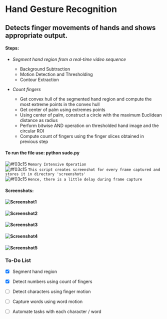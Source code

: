 Hand Gesture Recognition  
============================

## Detects finger movements of hands and shows appropriate output.    
  
#### Steps:  

+ *Segment hand region from a real-time video sequence*  
  - Background Subtraction  
  - Motion Detection and Thresholding  
  - Contour Extraction
  
+ *Count fingers*  
  - Get convex hull of the segmented hand region and compute the most extreme points in the convex hull  
  - Get center of palm using extremes points  
  - Using center of palm, construct a circle with the maximum Euclidean distance as radius  
  - Perform bitwise AND operation on thresholded hand image and the circular ROI  
  - Compute count of fingers using the finger slices obtained in previous step  

#### To run the file use:    **python sudo.py**  

![#f03c15](https://placehold.it/15/f03c15/000000?text=+) `Memory Intensive Operation`  
![#f03c15](https://placehold.it/15/f03c15/000000?text=+) `This script creates screenshot for every frame captured and stores it in directory 'screenshots'`  
![#f03c15](https://placehold.it/15/f03c15/000000?text=+) `Hence, there is a little delay during frame capture`  

#### Screenshots:  
#### ![Screenshot1](https://rawgit.com/avidLearnerInProgress/hand-gesture-recognition/master/screenshots/screenshot_1.png)  
#### ![Screenshot2](https://rawgit.com/avidLearnerInProgress/hand-gesture-recognition/master/screenshots/screenshot_2.png)  
#### ![Screenshot3](https://rawgit.com/avidLearnerInProgress/hand-gesture-recognition/master/screenshots/screenshot_3.png)  
#### ![Screenshot4](https://rawgit.com/avidLearnerInProgress/hand-gesture-recognition/master/screenshots/screenshot_4.png)  
#### ![Screenshot5](https://rawgit.com/avidLearnerInProgress/hand-gesture-recognition/master/screenshots/screenshot_5.png)  

### To-Do List
- [x] Segment hand region
- [x] Detect numbers using count of fingers
- [ ] Detect characters using finger motion
- [ ] Capture words using word motion
- [ ] Automate tasks with each character / word








  
